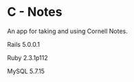 # C - Notes

An app for taking and using Cornell Notes.

Rails 5.0.0.1

Ruby  2.3.1p112

MySQL 5.7.15
